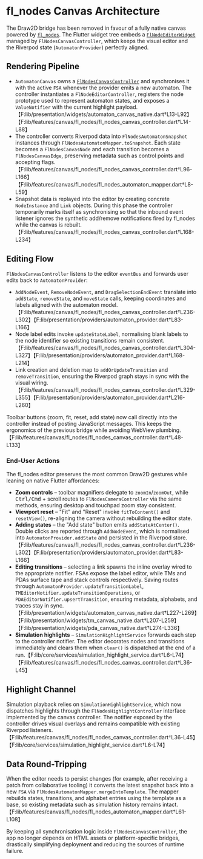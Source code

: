 # fl_nodes Canvas Architecture

The Draw2D bridge has been removed in favour of a fully native canvas powered
by [`fl_nodes`](https://pub.dev/packages/fl_nodes). The Flutter widget tree
embeds a [`FlNodeEditorWidget`](https://pub.dev/documentation/fl_nodes/latest/fl_nodes/FlNodeEditorWidget-class.html)
managed by `FlNodesCanvasController`, which keeps the visual editor and the
Riverpod state (`AutomatonProvider`) perfectly aligned.

## Rendering Pipeline

* `AutomatonCanvas` owns a [`FlNodesCanvasController`](../lib/presentation/widgets/automaton_canvas_native.dart)
  and synchronises it with the active `FSA` whenever the provider emits a new
  automaton. The controller instantiates a `FlNodeEditorController`, registers
  the node prototype used to represent automaton states, and exposes a
  `ValueNotifier` with the current highlight payload.【F:lib/presentation/widgets/automaton_canvas_native.dart†L13-L92】【F:lib/features/canvas/fl_nodes/fl_nodes_canvas_controller.dart†L14-L88】
* The controller converts Riverpod data into `FlNodesAutomatonSnapshot`
  instances through `FlNodesAutomatonMapper.toSnapshot`. Each state becomes a
  `FlNodesCanvasNode` and each transition becomes a `FlNodesCanvasEdge`,
  preserving metadata such as control points and accepting flags.【F:lib/features/canvas/fl_nodes/fl_nodes_canvas_controller.dart†L96-L166】【F:lib/features/canvas/fl_nodes/fl_nodes_automaton_mapper.dart†L8-L59】
* Snapshot data is replayed into the editor by creating concrete `NodeInstance`
  and `Link` objects. During this phase the controller temporarily marks itself
  as synchronising so that the inbound event listener ignores the synthetic
  add/remove notifications fired by fl_nodes while the canvas is rebuilt.【F:lib/features/canvas/fl_nodes/fl_nodes_canvas_controller.dart†L168-L234】

## Editing Flow

`FlNodesCanvasController` listens to the editor `eventBus` and forwards user
edits back to `AutomatonProvider`:

* `AddNodeEvent`, `RemoveNodeEvent`, and `DragSelectionEndEvent` translate into
  `addState`, `removeState`, and `moveState` calls, keeping coordinates and
  labels aligned with the automaton model.【F:lib/features/canvas/fl_nodes/fl_nodes_canvas_controller.dart†L236-L302】【F:lib/presentation/providers/automaton_provider.dart†L83-L166】
* Node label edits invoke `updateStateLabel`, normalising blank labels to the
  node identifier so existing transitions remain consistent.【F:lib/features/canvas/fl_nodes/fl_nodes_canvas_controller.dart†L304-L327】【F:lib/presentation/providers/automaton_provider.dart†L168-L214】
* Link creation and deletion map to `addOrUpdateTransition` and
  `removeTransition`, ensuring the Riverpod graph stays in sync with the visual
  wiring.【F:lib/features/canvas/fl_nodes/fl_nodes_canvas_controller.dart†L329-L355】【F:lib/presentation/providers/automaton_provider.dart†L216-L260】

Toolbar buttons (zoom, fit, reset, add state) now call directly into the
controller instead of posting JavaScript messages. This keeps the ergonomics of
the previous bridge while avoiding WebView plumbing.【F:lib/features/canvas/fl_nodes/fl_nodes_canvas_controller.dart†L48-L133】

### End-User Actions

The fl_nodes editor preserves the most common Draw2D gestures while leaning on
native Flutter affordances:

* **Zoom controls** – toolbar magnifiers delegate to `zoomIn`/`zoomOut`, while
  <kbd>Ctrl/Cmd</kbd> + scroll routes to `FlNodesCameraController` via the same
  methods, ensuring desktop and touchpad zoom stay consistent.
* **Viewport reset** – "Fit" and "Reset" invoke `fitToContent()` and
  `resetView()`, re-aligning the camera without rebuilding the editor state.
* **Adding states** – the "Add state" button emits `addStateAtCenter()`. Double
  clicks are reported through `AddNodeEvent`, which is normalised into
  `AutomatonProvider.addState` and persisted in the Riverpod store.【F:lib/features/canvas/fl_nodes/fl_nodes_canvas_controller.dart†L236-L302】【F:lib/presentation/providers/automaton_provider.dart†L83-L166】
* **Editing transitions** – selecting a link spawns the inline overlay wired to
  the appropriate notifier. FSAs expose the label editor, while TMs and PDAs
  surface tape and stack controls respectively. Saving routes through
  `AutomatonProvider.updateTransitionLabel`,
  `TMEditorNotifier.updateTransitionOperations`, or
  `PDAEditorNotifier.upsertTransition`, ensuring metadata, alphabets, and traces
  stay in sync.【F:lib/presentation/widgets/automaton_canvas_native.dart†L227-L269】【F:lib/presentation/widgets/tm_canvas_native.dart†L207-L259】【F:lib/presentation/widgets/pda_canvas_native.dart†L274-L336】
* **Simulation highlights** – `SimulationHighlightService` forwards each step to
  the controller notifier. The editor decorates nodes and transitions
  immediately and clears them when `clear()` is dispatched at the end of a
  run.【F:lib/core/services/simulation_highlight_service.dart†L6-L74】【F:lib/features/canvas/fl_nodes/fl_nodes_canvas_controller.dart†L36-L45】

## Highlight Channel

Simulation playback relies on `SimulationHighlightService`, which now dispatches
highlights through the `FlNodesHighlightController` interface implemented by the
canvas controller. The notifier exposed by the controller drives visual overlays
and remains compatible with existing Riverpod listeners.【F:lib/features/canvas/fl_nodes/fl_nodes_canvas_controller.dart†L36-L45】【F:lib/core/services/simulation_highlight_service.dart†L6-L74】

## Data Round-Tripping

When the editor needs to persist changes (for example, after receiving a patch
from collaborative tooling) it converts the latest snapshot back into a new
`FSA` via `FlNodesAutomatonMapper.mergeIntoTemplate`. The mapper rebuilds
states, transitions, and alphabet entries using the template as a base, so
existing metadata such as simulation history remains intact.【F:lib/features/canvas/fl_nodes/fl_nodes_automaton_mapper.dart†L61-L108】

By keeping all synchronisation logic inside `FlNodesCanvasController`, the app
no longer depends on HTML assets or platform-specific bridges, drastically
simplifying deployment and reducing the sources of runtime failure.
